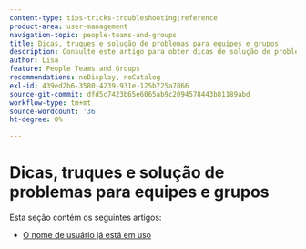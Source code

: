 ```yaml
---
content-type: tips-tricks-troubleshooting;reference
product-area: user-management
navigation-topic: people-teams-and-groups
title: Dicas, truques e solução de problemas para equipes e grupos
description: Consulte este artigo para obter dicas de solução de problemas em equipes e grupos.
author: Lisa
feature: People Teams and Groups
recommendations: noDisplay, noCatalog
exl-id: 439ed2b6-3580-4239-931e-125b725a7866
source-git-commit: dfd5c7423b65e6065ab9c2094578443b81189abd
workflow-type: tm+mt
source-wordcount: '36'
ht-degree: 0%

---
```


# Dicas, truques e solução de problemas para equipes e grupos

Esta seção contém os seguintes artigos:

* [O nome de usuário já está em uso](../../people-teams-and-groups/tips-tricks-and-troubleshooting/username-already-in-use.md)
